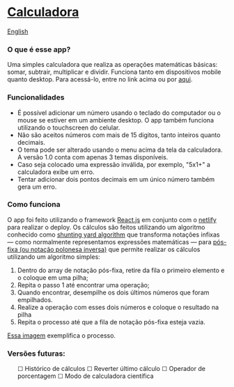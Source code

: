 # [Calculadora](https://calculator-app-leodsc.netlify.app/)

[English](README_en.md)

### O que é esse app?

Uma simples calculadora que realiza as operações matemáticas básicas: somar, subtrair, multiplicar e dividir. Funciona tanto em dispositivos mobile quanto desktop. Para acessá-lo, entre no link acima ou por [aqui](https://calculator-app-leodsc.netlify.app/).

### Funcionalidades

<ul>
  <li>É possível adicionar um número usando o teclado do computador ou o mouse se estiver em um ambiente desktop. O app também funciona utilizando o touchscreen do celular.</li>
  <li>Não são aceitos números com mais de 15 digitos, tanto inteiros quanto decimais.</li>
  <li>O tema pode ser alterado usando o menu acima da tela da calculadora. A versão 1.0 conta com apenas 3 temas disponíveis.</li>
  <li>Caso seja colocado uma expressão inválida, por exemplo, "5x1+" a calculadora exibe um erro.</li>
  <li>Tentar adicionar dois pontos decimais em um único número também gera um erro.</li>
</ul>

### Como funciona

O app foi feito utilizando o framework [React.js](https://reactjs.org/) em conjunto com o [netlify](https://app.netlify.com/) para realizar o deploy. Os cálculos são feitos utilizando um algoritmo conhecido como [shunting yard algorithm](https://en.wikipedia.org/wiki/Shunting-yard_algorithm) que transforma notações infixas &#8213; como normalmente representamos expressões matemáticas &#8213; para [pós-fixa (ou notação polonesa inversa)](https://pt.wikipedia.org/wiki/Nota%C3%A7%C3%A3o_polonesa_inversa) que permite realizar os cálculos utilizando um algoritmo simples:

<ol>
  <li>Dentro do array de notação pós-fixa, retire da fila o primeiro elemento e o coloque em uma pilha;</li>
  <li>Repita o passo 1 até encontrar uma operação;</li>
  <li>Quando encontrar, desempilhe os dois últimos números que foram empilhados.</li>
  <li>Realize a operação com esses dois números e coloque o resultado na pilha</li>
  <li>Repita o processo até que a fila de notação pós-fixa esteja vazia.</li>
</ol>

[Essa imagem](https://www.includehelp.com/c/Images/post-fix-evolution.jpg) exemplifica o processo.

### Versões futuras:

<ul>

&#9744; Histórico de cálculos
&#9744; Reverter último cálculo
&#9744; Operador de porcentagem
&#9744; Modo de calculadora científica

</ul>
